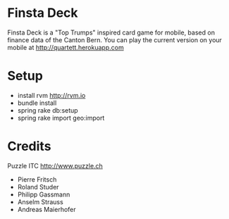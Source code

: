 # Finsta Deck

Finsta Deck is a "Top Trumps" inspired card game for mobile, based on finance data of the Canton Bern.
You can play the current version on your mobile at http://quartett.herokuapp.com


# Setup

* install rvm http://rvm.io
* bundle install
* spring rake db:setup
* spring rake import geo:import

# Credits

Puzzle ITC http://www.puzzle.ch

* Pierre Fritsch
* Roland Studer
* Philipp Gassmann
* Anselm Strauss
* Andreas Maierhofer
